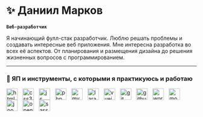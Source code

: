 # :sparkles: Даниил Марков
**`Веб-разработчик`**


Я начинающий фулл-стак разработчик. Люблю решать проблемы и создавать интересные веб приложения. Мне интересна разработка во всех её аспектов. От планирования и размещения дизайна до решения жизненных вопросов с программированием.

---

### :toolbox: ЯП и инструменты, с которыми я практикуюсь и работаю

<img align="left" alt="html5" width="30px" style="padding-right:10px;" src="https://cdn.jsdelivr.net/gh/devicons/devicon/icons/html5/html5-original-wordmark.svg" />
<img align="left" alt="css3" width="30px" style="padding-right:10px;" src="https://cdn.jsdelivr.net/gh/devicons/devicon/icons/css3/css3-original-wordmark.svg" />
<img align="left" alt="js" width="30px" style="padding-right:10px;" src="https://cdn.jsdelivr.net/gh/devicons/devicon/icons/javascript/javascript-original.svg" />
<img align="left" alt="php" width="30px" style="padding-right:10px;" src="https://cdn.jsdelivr.net/gh/devicons/devicon/icons/php/php-original.svg" />
<img align="left" alt="mysql" width="30px" style="padding-right:10px;" src="https://cdn.jsdelivr.net/gh/devicons/devicon/icons/mysql/mysql-original-wordmark.svg" />
<img align="left" alt="laravel" width="30px" style="padding-right:10px;" src="https://cdn.jsdelivr.net/gh/devicons/devicon/icons/laravel/laravel-plain-wordmark.svg" />
<img align="left" alt="vuejs" width="30px" style="padding-right:10px;" src="https://cdn.jsdelivr.net/gh/devicons/devicon/icons/vuejs/vuejs-original.svg" />
<img align="left" alt="git" width="30px" style="padding-right:10px;" src="https://cdn.jsdelivr.net/gh/devicons/devicon/icons/git/git-original-wordmark.svg" />
<img align="left" alt="github" width="30px" style="padding-right:10px;" src="https://cdn.jsdelivr.net/gh/devicons/devicon/icons/github/github-original-wordmark.svg" />
<img align="left" alt="wordpress" width="30px" style="padding-right:10px;" src="https://cdn.jsdelivr.net/gh/devicons/devicon/icons/wordpress/wordpress-original.svg" />
<img align="left" alt="modx" width="30px" style="padding-right:10px;" src="https://cdn.jsdelivr.net/gh/devicons/devicon/icons/modx/modx-original-wordmark.svg" />
<img align="left" alt="joomla" width="30px" style="padding-right:10px;" src="https://cdn.worldvectorlogo.com/logos/joomla.svg" />
<img align="left" alt="opencart" width="30px" style="padding-right:10px;" src="https://upload.wikimedia.org/wikipedia/commons/1/1a/OpenCart_icon.svg" />
<img align="left" alt="sass" width="30px" style="padding-right:10px;" src="https://cdn.jsdelivr.net/gh/devicons/devicon/icons/sass/sass-original.svg" />

<br/>

#
